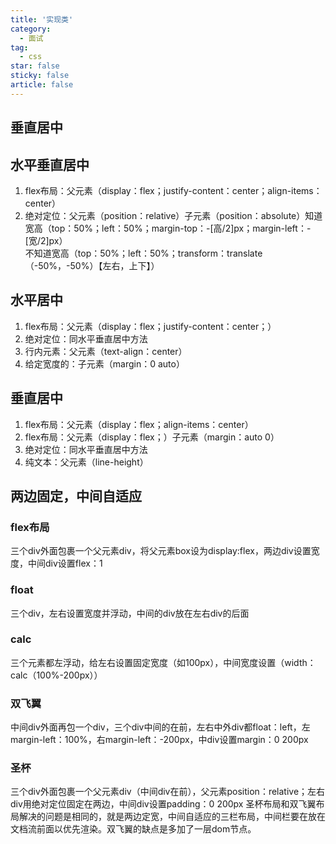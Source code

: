 ```yaml
---
title: '实现类'
category:
  - 面试
tag:
  - css
star: false
sticky: false  
article: false
---
```


## 垂直居中

## 水平垂直居中

1. flex布局：父元素（display：flex；justify-content：center；align-items：center）
2. 绝对定位：父元素（position：relative）子元素（position：absolute）
​知道宽高（top：50%；left：50%；margin-top：-[高/2]px；margin-left：-[宽/2]px）  
​不知道宽高（top：50%；left：50%；transform：translate（-50%，-50%）【左右，上下】）

## 水平居中

1. flex布局：父元素（display：flex；justify-content：center；）
2. 绝对定位：同水平垂直居中方法
3. 行内元素：父元素（text-align：center）
4. 给定宽度的：子元素（margin：0 auto）

## 垂直居中

1. flex布局：父元素（display：flex；align-items：center）
2. flex布局：父元素（display：flex；）子元素（margin：auto 0）
3. 绝对定位：同水平垂直居中方法
4. 纯文本：父元素（line-height）

## 两边固定，中间自适应

### flex布局
三个div外面包裹一个父元素div，将父元素box设为display:flex，两边div设置宽度，中间div设置flex：1
### float
三个div，左右设置宽度并浮动，中间的div放在左右div的后面
### calc
三个元素都左浮动，给左右设置固定宽度（如100px），中间宽度设置（width：calc（100%-200px））
### 双飞翼
中间div外面再包一个div，三个div中间的在前，左右中外div都float：left，左margin-left：100%，右margin-left：-200px，中div设置margin：0 200px
### 圣杯
三个div外面包裹一个父元素div（中间div在前），父元素position：relative；左右div用绝对定位固定在两边，中间div设置padding：0 200px
圣杯布局和双飞翼布局解决的问题是相同的，就是两边定宽，中间自适应的三栏布局，中间栏要在放在文档流前面以优先渲染。双飞翼的缺点是多加了一层dom节点。